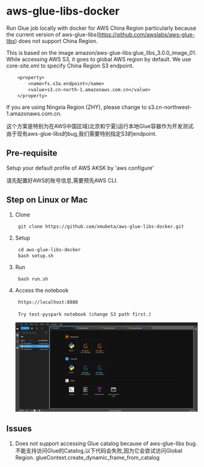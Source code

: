 # aws-glue-libs-docker
Run Glue job locally with docker for AWS China Region particularly because the current version of aws-glue-libs(https://github.com/awslabs/aws-glue-libs) does not support China Region.  

This is based on the image amazon/aws-glue-libs:glue_libs_3.0.0_image_01. While accessing AWS S3, it goes to global AWS region by default. We use core-site.xml to specify China Region S3 endpoint.

        <property>
            <name>fs.s3a.endpoint</name>
            <value>s3.cn-north-1.amazonaws.com.cn</value>
        </property>

If you are using Ningxia Region (ZHY), please change to s3.cn-northwest-1.amazonaws.com.cn.  

这个方案是特别为在AWS中国区域(北京和宁夏)运行本地Glue容器作为开发测试. 由于现有aws-glue-libs的bug,我们需要特别指定S3的endpoint.

## Pre-requisite

Setup your default profile of AWS AKSK by 'aws configure' 

请先配置好AWS的账号信息,需要预先AWS CLI.

## Step on Linux or Mac
1. Clone

        git clone https://github.com/xmubeta/aws-glue-libs-docker.git

2. Setup

        cd aws-glue-libs-docker  
        bash setup.sh  

3. Run

        bash run.sh

4. Access the notebook

        https://localhost:8888

        Try test-pyspark notebook (change S3 path first.)

    ![Jupyter](images/jupyter_notebook.png)


## Issues
1. Does not support accessing Glue catalog because of aws-glue-libs bug.
    不能支持访问Glue的Catalog,以下代码会失败,因为它会尝试访问Global Region.
        glueContext.create_dynamic_frame_from_catalog


